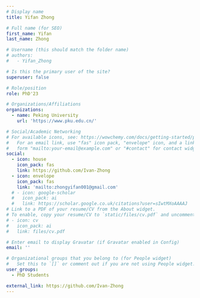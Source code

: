 ```yaml
---
# Display name
title: Yifan Zhong

# Full name (for SEO)
first_name: Yifan
last_name: Zhong

# Username (this should match the folder name)
# authors:
#   - Yifan_Zhong

# Is this the primary user of the site?
superuser: false

# Role/position
role: PhD'23

# Organizations/Affiliations
organizations:
  - name: Peking University
    url: 'https://www.pku.edu.cn/'

# Social/Academic Networking
# For available icons, see: https://wowchemy.com/docs/getting-started/page-builder/#icons
#   For an email link, use "fas" icon pack, "envelope" icon, and a link in the
#   form "mailto:your-email@example.com" or "#contact" for contact widget.
social:
  - icon: house
    icon_pack: fas
    link: https://github.com/Ivan-Zhong
  - icon: envelope
    icon_pack: fas
    link: 'mailto:zhongyifan001@gmail.com'
  # - icon: google-scholar
  #   icon_pack: ai
  #   link: https://scholar.google.co.uk/citations?user=sIwtMXoAAAAJ
# Link to a PDF of your resume/CV from the About widget.
# To enable, copy your resume/CV to `static/files/cv.pdf` and uncomment the lines below.
# - icon: cv
#   icon_pack: ai
#   link: files/cv.pdf

# Enter email to display Gravatar (if Gravatar enabled in Config)
email: ''

# Organizational groups that you belong to (for People widget)
#   Set this to `[]` or comment out if you are not using People widget.
user_groups:
  - PhD Students

external_link: https://github.com/Ivan-Zhong
---
```

